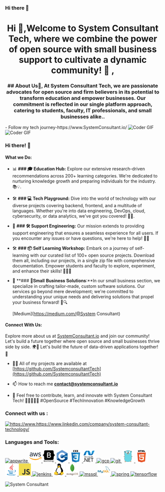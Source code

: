 ### Hi there 👋
<h1 align="center">Hi 👋,Welcome to System Consultant Tech, where we combine the power of open source with small business support to cultivate a dynamic community! 🚀
, </h1>
<h3 align="center">## About Us👋, At System Consultant Tech, we are passionate advocates for open source and firm believers in its potential to transform education and empower businesses. Our commitment is reflected in our single platform approach, catering to students, faculty, IT professionals, and small businesses alike..</h3>
- Follow my tech journey-https://www.SystemConsultant.io/
<img alt="Coder GIF" height=250 width=350 src="https://magiccopy.xyz/assets/images/hadder.gif" />
<br>
<img alt="Coder GIF" height=250 width=350 src="https://images.squarespace-cdn.com/content/v1/5769fc401b631bab1addb2ab/1541580611624-TE64QGKRJG8SWAIUS7NS/ke17ZwdGBToddI8pDm48kPoswlzjSVMM-SxOp7CV59BZw-zPPgdn4jUwVcJE1ZvWQUxwkmyExglNqGp0IvTJZamWLI2zvYWH8K3-s_4yszcp2ryTI0HqTOaaUohrI8PI6FXy8c9PWtBlqAVlUS5izpdcIXDZqDYvprRqZ29Pw0o/coding-freak.gif" />

### Hi there! 👋

#### What we  Do:
- 📊 **### 🎓 Education Hub:** Explore our extensive research-driven recommendations across 200+ learning categories. We're dedicated to nurturing knowledge growth and preparing individuals for the industry. 📚💡.

- 🛠️ **### 💻 Tech Playground:** Dive into the world of technology with our diverse projects covering backend, frontend, and a multitude of languages. Whether you're into data engineering, DevOps, cloud, cybersecurity, or data analytics, we've got you covered! 🚧🌐.

- 🚀 **### 🛠️ Support Engineering:** Our mission extends to providing support engineering that ensures a seamless experience for all users. If you encounter any issues or have questions, we're here to help! 🤝🔧

- 🛠 **### 📦 Self Learning Workshop:** Embark on a journey of self-learning with our curated list of 100+ open source projects. Download them all, including our projects, in a single zip file with comprehensive documentation. Empower students and faculty to explore, experiment, and enhance their skills! 🧑‍💻📖

- 📝 **### 🏢𝐒𝐦𝐚𝐥𝐥 𝐁𝐮𝐬𝐢𝐧𝐞𝐬𝐬 𝐒𝐨𝐥𝐮𝐭𝐢𝐨𝐧𝐬:**In our small business section, we specialize in crafting tailor-made, custom software solutions. Our services go beyond mere development; we're committed to understanding your unique needs and delivering solutions that propel your business forward! 💼🔍
 
  [Medium](https://medium.com/@System Consultant)


#### Connect With Us:
Explore more about us at [SystemConsultant.io](https://SystemConsultant.io) and join our community! Let's build a future together where open source and small businesses thrive side by side. 🌍💼
Let's build the future of data-driven applications together! 🚀

- 👨‍💻 All of my projects are available at [https://github.com/SystemconsultantTech](https://github.com/SystemconsultantTech)

- 📫 How to reach me **contact@systemconsultant.io**

- 🔭 Feel free to contribute, learn, and innovate with System Consultant Tech! 🚀👩‍💻👨‍💻 #OpenSource #TechInnovation #KnowledgeGrowth



<h3 align="left">Connect with us :</h3>
<p align="left">
<a href="https://linkedin.com/in/https://https://www.linkedin.com/company/system-consultant-technology/" target="blank"><img align="center" src="https://raw.githubusercontent.com/rahuldkjain/github-profile-readme-generator/master/src/images/icons/Social/linked-in-alt.svg" alt="https://www.https://www.linkedin.com/company/system-consultant-technology/" height="30" width="40" /></a>
</p>

<h3 align="left">Languages and Tools:</h3>
<p align="left"> <a href="https://appwrite.io" target="_blank" rel="noreferrer"> <img src="https://www.vectorlogo.zone/logos/appwriteio/appwriteio-icon.svg" alt="appwrite" width="40" height="40"/> </a> <a href="https://aws.amazon.com" target="_blank" rel="noreferrer"> <img src="https://raw.githubusercontent.com/devicons/devicon/master/icons/amazonwebservices/amazonwebservices-original-wordmark.svg" alt="aws" width="40" height="40"/> </a> <a href="https://getbootstrap.com" target="_blank" rel="noreferrer"> <img src="https://raw.githubusercontent.com/devicons/devicon/master/icons/bootstrap/bootstrap-plain-wordmark.svg" alt="bootstrap" width="40" height="40"/> </a> <a href="https://www.w3schools.com/cpp/" target="_blank" rel="noreferrer"> <img src="https://raw.githubusercontent.com/devicons/devicon/master/icons/cplusplus/cplusplus-original.svg" alt="cplusplus" width="40" height="40"/> </a> <a href="https://www.w3schools.com/css/" target="_blank" rel="noreferrer"> <img src="https://raw.githubusercontent.com/devicons/devicon/master/icons/css3/css3-original-wordmark.svg" alt="css3" width="40" height="40"/> </a> <a href="https://dotnet.microsoft.com/" target="_blank" rel="noreferrer"> <img src="https://raw.githubusercontent.com/devicons/devicon/master/icons/dot-net/dot-net-original-wordmark.svg" alt="dotnet" width="40" height="40"/> </a> <a href="https://cloud.google.com" target="_blank" rel="noreferrer"> <img src="https://www.vectorlogo.zone/logos/google_cloud/google_cloud-icon.svg" alt="gcp" width="40" height="40"/> </a> <a href="https://git-scm.com/" target="_blank" rel="noreferrer"> <img src="https://www.vectorlogo.zone/logos/git-scm/git-scm-icon.svg" alt="git" width="40" height="40"/> </a> <a href="https://golang.org" target="_blank" rel="noreferrer"> <img src="https://raw.githubusercontent.com/devicons/devicon/master/icons/go/go-original.svg" alt="go" width="40" height="40"/> </a> <a href="https://www.w3.org/html/" target="_blank" rel="noreferrer"> <img src="https://raw.githubusercontent.com/devicons/devicon/master/icons/html5/html5-original-wordmark.svg" alt="html5" width="40" height="40"/> </a> <a href="https://www.java.com" target="_blank" rel="noreferrer"> <img src="https://raw.githubusercontent.com/devicons/devicon/master/icons/java/java-original.svg" alt="java" width="40" height="40"/> </a> <a href="https://developer.mozilla.org/en-US/docs/Web/JavaScript" target="_blank" rel="noreferrer"> <img src="https://raw.githubusercontent.com/devicons/devicon/master/icons/javascript/javascript-original.svg" alt="javascript" width="40" height="40"/> </a> <a href="https://www.jenkins.io" target="_blank" rel="noreferrer"> <img src="https://www.vectorlogo.zone/logos/jenkins/jenkins-icon.svg" alt="jenkins" width="40" height="40"/> </a> <a href="https://www.linux.org/" target="_blank" rel="noreferrer"> <img src="https://raw.githubusercontent.com/devicons/devicon/master/icons/linux/linux-original.svg" alt="linux" width="40" height="40"/> </a> <a href="https://www.mongodb.com/" target="_blank" rel="noreferrer"> <img src="https://raw.githubusercontent.com/devicons/devicon/master/icons/mongodb/mongodb-original-wordmark.svg" alt="mongodb" width="40" height="40"/> </a> <a href="https://www.microsoft.com/en-us/sql-server" target="_blank" rel="noreferrer"> <img src="https://www.svgrepo.com/show/303229/microsoft-sql-server-logo.svg" alt="mssql" width="40" height="40"/> </a> <a href="https://www.mysql.com/" target="_blank" rel="noreferrer"> <img src="https://raw.githubusercontent.com/devicons/devicon/master/icons/mysql/mysql-original-wordmark.svg" alt="mysql" width="40" height="40"/> </a> <a href="https://spring.io/" target="_blank" rel="noreferrer"> <img src="https://www.vectorlogo.zone/logos/springio/springio-icon.svg" alt="spring" width="40" height="40"/> </a> <a href="https://www.tensorflow.org" target="_blank" rel="noreferrer"> <img src="https://www.vectorlogo.zone/logos/tensorflow/tensorflow-icon.svg" alt="tensorflow" width="40" height="40"/> </a> </p>

<p><img align="center" src="https://github-readme-stats.vercel.app/api/top-langs?username=System Consultant&show_icons=true&locale=en&layout=compact" alt="System Consultant" /></p>

